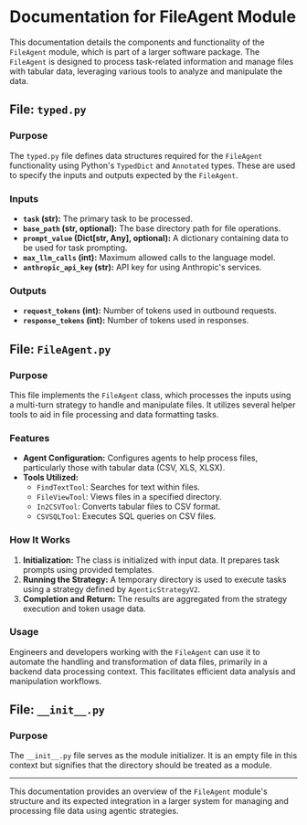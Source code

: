 # Documentation for FileAgent Module

This documentation details the components and functionality of the `FileAgent` module, which is part of a larger software package. The `FileAgent` is designed to process task-related information and manage files with tabular data, leveraging various tools to analyze and manipulate the data.

## File: `typed.py`

### Purpose
The `typed.py` file defines data structures required for the `FileAgent` functionality using Python's `TypedDict` and `Annotated` types. These are used to specify the inputs and outputs expected by the `FileAgent`.

### Inputs
- **`task` (str):** The primary task to be processed.
- **`base_path` (str, optional):** The base directory path for file operations.
- **`prompt_value` (Dict[str, Any], optional):** A dictionary containing data to be used for task prompting.
- **`max_llm_calls` (int):** Maximum allowed calls to the language model.
- **`anthropic_api_key` (str):** API key for using Anthropic's services.

### Outputs
- **`request_tokens` (int):** Number of tokens used in outbound requests.
- **`response_tokens` (int):** Number of tokens used in responses.

## File: `FileAgent.py`

### Purpose
This file implements the `FileAgent` class, which processes the inputs using a multi-turn strategy to handle and manipulate files. It utilizes several helper tools to aid in file processing and data formatting tasks.

### Features
- **Agent Configuration:** Configures agents to help process files, particularly those with tabular data (CSV, XLS, XLSX).
- **Tools Utilized:**
  - `FindTextTool`: Searches for text within files.
  - `FileViewTool`: Views files in a specified directory.
  - `In2CSVTool`: Converts tabular files to CSV format.
  - `CSVSQLTool`: Executes SQL queries on CSV files.

### How It Works
1. **Initialization:** The class is initialized with input data. It prepares task prompts using provided templates.
2. **Running the Strategy:** A temporary directory is used to execute tasks using a strategy defined by `AgenticStrategyV2`. 
3. **Completion and Return:** The results are aggregated from the strategy execution and token usage data.

### Usage
Engineers and developers working with the `FileAgent` can use it to automate the handling and transformation of data files, primarily in a backend data processing context. This facilitates efficient data analysis and manipulation workflows.

## File: `__init__.py`

### Purpose
The `__init__.py` file serves as the module initializer. It is an empty file in this context but signifies that the directory should be treated as a module.

---

This documentation provides an overview of the `FileAgent` module's structure and its expected integration in a larger system for managing and processing file data using agentic strategies.
